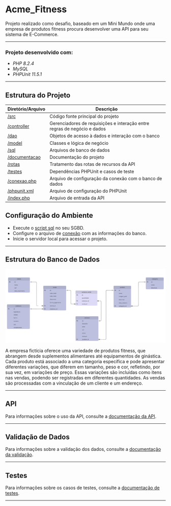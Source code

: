 # Acme_Fitness
Projeto realizado como desafio, baseado em um Mini Mundo onde uma empresa de produtos fitness procura desenvolver uma API para seu sistema de E-Commerce.

---

### Projeto desenvolvido com:
- *PHP 8.2.4*
- *MySQL*
- *PHPUnit 11.5.1*

---

## Estrutura do Projeto

| **Diretório/Arquivo**                 | **Descrição**                                                                |
|---------------------------------------|------------------------------------------------------------------------------|
| [/src](/src)                          | Código fonte principal do projeto                                            |
| [/controller](/src/controller/)       | Gerenciadores de requisições e interação entre regras de negócio e dados     |
| [/dao](/src/dao)                      | Objetos de acesso à dados e interação com o banco                            |
| [/model](/src/model)                  | Classes e lógica de negócio                                                  |
| [/sql](/src/sql)                      | Arquivos de banco de dados                                                   |
| [/documentacao](/documentacao)        | Documentação do projeto                                                      |
| [/rotas](/rotas)                      | Tratamento das rotas de recursos da API                                      |
| [/testes](/testes)                    | Dependências PHPUnit e casos de teste                                        |
| [/conexao.php](/src/conexao.php)      | Arquivo de configuração da conexão com o banco de dados                      |
| [/phpunit.xml](/phpunit.xml)          | Arquivo de configuração do PHPUnit                                           |
| [/index.php](/index.php)              | Arquivo de entrada da API                                                    |

## Configuração do Ambiente  
- Execute o [script sql](/src/sql/bd.sql) no seu SGBD.  
- Configure o arquivo de [conexão](src/conexao.php) com as informações do banco.  
- Inicie o servidor local para acessar o projeto.

---

## Estrutura do Banco de Dados
![Diagrama de Entidades](/documentacao/diagrama_entidades.png)

A empresa fictícia oferece uma variedade de produtos fitness, que abrangem desde suplementos alimentares até equipamentos de ginástica. Cada produto está associado a uma categoria específica e pode apresentar diferentes variações, que diferem em tamanho, peso e cor, refletindo, por sua vez, em variações de preço. Essas variações são incluídas como itens nas vendas, podendo ser registradas em diferentes quantidades. As vendas são processadas com a vinculação de um cliente e um endereço.

---

## API
Para informações sobre o uso da API, consulte a [documentação da API](/documentacao/api.md).

---

## Validação de Dados
Para informações sobre a validação dos dados, consulte a [documentação da validação](/documentacao/validacoes.md).

---

## Testes
Para informações sobre os casos de testes, consulte a [documentação de testes](/documentacao/testes.md).

---